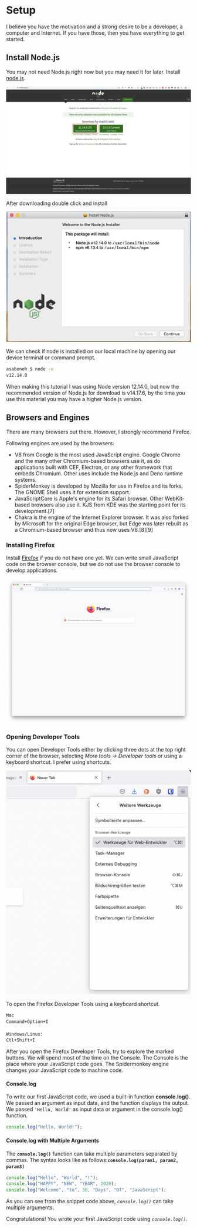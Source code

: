 # Setup

I believe you have the motivation and a strong desire to be a developer, a computer and Internet. If you have those, then you have everything to get started.

## Install Node.js

You may not need Node.js right now but you may need it for later. Install [node.js](https://nodejs.org/en/).

![Node download](../images/download_node.png)

After downloading double click and install

![Install node](../images/install_node.png)

We can check if node is installed on our local machine by opening our device terminal or command prompt.

```sh
asabeneh $ node -v
v12.14.0
```

When making this tutorial I was using Node version 12.14.0, but now the recommended version of Node.js for download is v14.17.6, by the time you use this material you may have a higher Node.js version.

## Browsers and Engines

There are many browsers out there. However, I strongly recommend Firefox.

Following engines are used by the browsers:

- V8 from Google is the most used JavaScript engine. Google Chrome and the many other Chromium-based browsers use it, as do applications built with CEF, Electron, or any other framework that embeds Chromium. Other uses include the Node.js and Deno runtime systems.
- SpiderMonkey is developed by Mozilla for use in Firefox and its forks. The GNOME Shell uses it for extension support.
- JavaScriptCore is Apple's engine for its Safari browser. Other WebKit-based browsers also use it. KJS from KDE was the starting point for its development.[7]
- Chakra is the engine of the Internet Explorer browser. It was also forked by Microsoft for the original Edge browser, but Edge was later rebuilt as a Chromium-based browser and thus now uses V8.[8][9]

### Installing Firefox

Install [Firefox](https://www.mozilla.org/de/firefox/new/) if you do not have one yet. We can write small JavaScript code on the browser console, but we do not use the browser console to develop applications.

![Firefox](../images/firefox.png)

### Opening Developer Tools

You can open Developer Tools either by clicking three dots at the top right corner of the browser, selecting _More tools -> Developer tools_ or using a keyboard shortcut. I prefer using shortcuts.

![Opening firefox](../images/opening_developer_tool.png)

To open the Firefox Developer Tools using a keyboard shortcut.

```sh
Mac
Command+Option+I

Windows/Linux:
Ctl+Shift+I
```

After you open the Firefox Developer Tools, try to explore the marked buttons. We will spend most of the time on the Console. The Console is the place where your JavaScript code goes. The Spidermonkey engine changes your JavaScript code to machine code.

#### Console.log

To write our first JavaScript code, we used a built-in function **console.log()**. We passed an argument as input data, and the function displays the output. We passed `'Hello, World'` as input data or argument in the console.log() function.

```js
console.log("Hello, World!");
```

#### Console.log with Multiple Arguments

The **`console.log()`** function can take multiple parameters separated by commas. The syntax looks like as follows:**`console.log(param1, param2, param3)`**

```js
console.log("Hello", "World", "!");
console.log("HAPPY", "NEW", "YEAR", 2020);
console.log("Welcome", "to", 30, "Days", "Of", "JavaScript");
```

As you can see from the snippet code above, _`console.log()`_ can take multiple arguments.

Congratulations! You wrote your first JavaScript code using _`console.log()`_.
